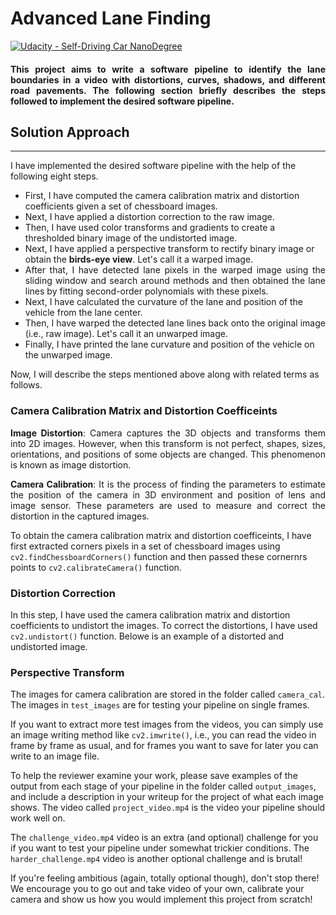 # Advanced Lane Finding
[![Udacity - Self-Driving Car NanoDegree](https://s3.amazonaws.com/udacity-sdc/github/shield-carnd.svg)](http://www.udacity.com/drive)


#### <div style="text-align: justify">  This project aims to write a software pipeline to identify the lane boundaries in a video with distortions, curves, shadows, and different road pavements. The following section briefly describes the steps followed to implement the desired software pipeline. </div>


## Solution Approach
---
I have implemented the desired software pipeline with the help of the following eight steps. 

* First, I have computed the camera calibration matrix and distortion coefficients given a set of chessboard images.
* Next, I have applied a distortion correction to the raw image.
* Then, I have used color transforms and gradients to create a thresholded binary image of the undistorted image.
* Next, I have applied a perspective transform to rectify binary image or obtain the <strong>birds-eye view</strong>. Let's call it a warped image.
* <div style="text-align: justify">  After that, I have detected lane pixels in the warped image using the sliding window and search around methods and then obtained the lane lines by fitting second-order polynomials with these pixels. </div>
* Next, I have calculated the curvature of the lane and position of the vehicle from the lane center.
* Then, I have warped the detected lane lines back onto the original image (i.e., raw image). Let's call it an unwarped image.
* Finally, I have printed the lane curvature and position of the vehicle on the unwarped image.

Now, I will describe the steps mentioned above along with related terms as follows. 

### Camera Calibration Matrix and Distortion Coefficeints

<div style="text-align: justify">  <strong>Image Distortion</strong>: Camera captures the 3D objects and transforms them into 2D images. However, when this transform is not perfect, shapes, sizes, orientations, and positions of some objects are changed. This phenomenon is known as image distortion. </div>
<p></p>

<div style="text-align: justify">  <strong>Camera Calibration</strong>: It is the process of finding the parameters to estimate the position of the camera in 3D environment and position of lens and image sensor. These parameters are used to measure and correct the distortion in the captured images. </div>
<p></p>

To obtain the camera calibration matrix and distortion coefficeints, I have first extracted corners pixels in a set of chessboard images using `cv2.findChessboardCorners()` function and then passed these cornernrs points to `cv2.calibrateCamera()` function. 

### Distortion Correction
In this step, I have used the camera calibration matrix and distortion coefficients to undistort the images. To correct the distortions, I have used `cv2.undistort()` function. Belowe is an example of a distorted and undistorted image.

### Perspective Transform

The images for camera calibration are stored in the folder called `camera_cal`.  The images in `test_images` are for testing your pipeline on single frames.  


If you want to extract more test images from the videos, you can simply use an image writing method like `cv2.imwrite()`, i.e., you can read the video in frame by frame as usual, and for frames you want to save for later you can write to an image file.  

To help the reviewer examine your work, please save examples of the output from each stage of your pipeline in the folder called `output_images`, and include a description in your writeup for the project of what each image shows.    The video called `project_video.mp4` is the video your pipeline should work well on.  

The `challenge_video.mp4` video is an extra (and optional) challenge for you if you want to test your pipeline under somewhat trickier conditions.  The `harder_challenge.mp4` video is another optional challenge and is brutal!

If you're feeling ambitious (again, totally optional though), don't stop there!  We encourage you to go out and take video of your own, calibrate your camera and show us how you would implement this project from scratch!
